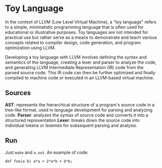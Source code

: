 # Toy Language

In the context of LLVM (Low Level Virtual Machine), a "toy language" refers to a simple, minimalistic programming language that is often used for educational or illustrative purposes. Toy languages are not intended for practical use but rather serve as a means to demonstrate and teach various concepts related to compiler design, code generation, and program optimization using LLVM.

Developing a toy language with LLVM involves defining the syntax and semantics of the language, creating a lexer and parser to analyze the code, and generating LLVM Intermediate Representation (IR) code from the parsed source code. This IR code can then be further optimized and finally compiled to machine code or executed in an LLVM-based virtual machine.

## Sources

**AST**: represents the hierarchical structure of a program's source code in a tree-like format, used in language development for parsing and analyzing code.
**Parser**: analyzes the syntax of source code and converts it into a structured representation
**Lexer**: breaks down the source code into individual tokens or lexemes for subsequent parsing and analysis.

## Run
Just `make` and `a.out`. An example of code:
```
def foo(a b) a*a + 2*a*b + b*b;
```
